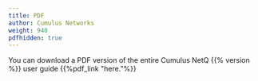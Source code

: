 ```yaml
---
title: PDF
author: Cumulus Networks
weight: 940
pdfhidden: true
---
```


You can download a PDF version of the entire Cumulus NetQ {{% version %}} user guide {{%pdf_link "here."%}}
